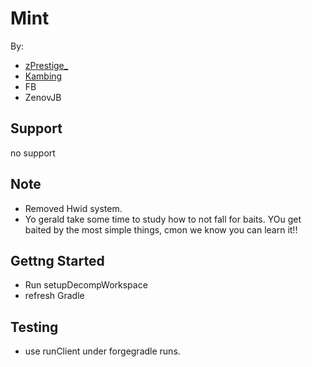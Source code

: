 # Mint 
By:
* [zPrestige_ ](https://www.youtube.com/channel/UCQTNW6i3K5nSFw7-fvnJ90A)
* [Kambing](https://www.youtube.com/c/FawwazIqbalpro)
* FB
* ZenovJB

## Support
no support 

## Note
* Removed Hwid system.
* Yo gerald take some time to study how to not fall for baits. YOu get baited by the most simple things, cmon we know you can learn it!!

## Gettng Started
* Run setupDecompWorkspace
* refresh Gradle

## Testing
* use runClient under forgegradle runs.
